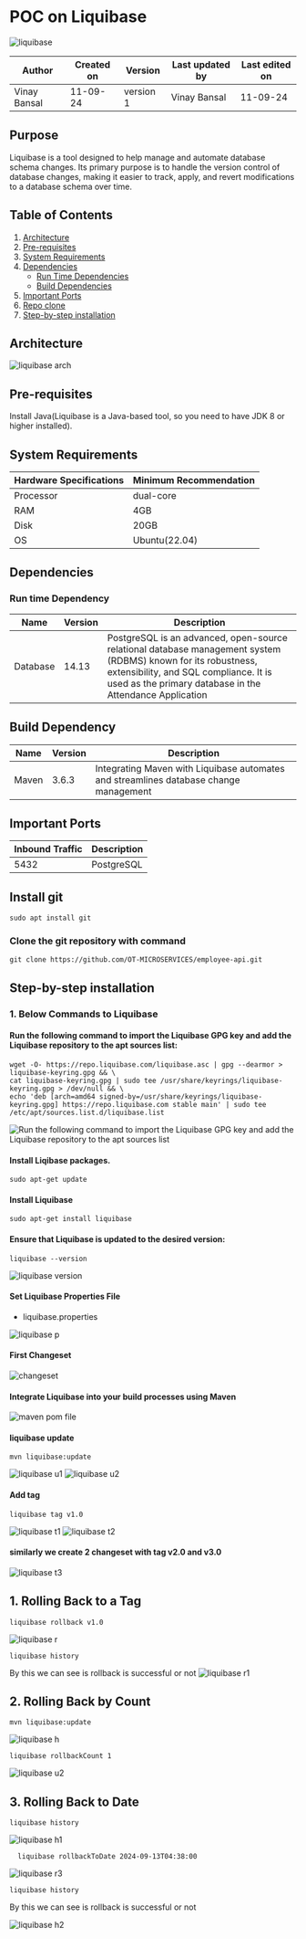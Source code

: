 # POC on Liquibase

![liquibase](https://github.com/user-attachments/assets/5534b57c-9cf3-4fcc-8040-3665ed0a8c0d)

| Author      | Created on  | Version    | Last updated by | Last edited on |
|-------------|-------------|------------|-----------------|----------------|
| Vinay Bansal | 11-09-24    | version 1  | Vinay Bansal     | 11-09-24       |

## Purpose
Liquibase is a tool designed to help manage and automate database schema changes. Its primary purpose is to handle the version control of database changes, making it easier to track, apply, and revert modifications to a database schema over time.

## Table of Contents
1. [Architecture](#architecture)
2. [Pre-requisites](#pre-requisites)
3. [System Requirements](#system-requirements)
4. [Dependencies](#dependencies)
   * [Run Time Dependencies](#run-time-dependency)
   * [Build Dependencies](#build-dependency)
5. [Important Ports](#important-ports)
6. [Repo clone](#clone-the-git-repository-with-command) 
7. [Step-by-step installation](#step-by-step-installation)

## Architecture
![liquibase arch](https://github.com/user-attachments/assets/ffac290d-4ff9-405e-8a10-08d74d73abd4)




## Pre-requisites
Install Java(Liquibase is a Java-based tool, so you need to have JDK 8 or higher installed).

## System Requirements
| Hardware Specifications | Minimum Recommendation  |
|--------------------------|------------------------|
| Processor                | dual-core              |
| RAM                      | 4GB                    |
| Disk                     | 20GB                   |
| OS                       | Ubuntu(22.04)          |

## Dependencies
### Run time Dependency
| Name           | Version | Description                                                                                                                         |
|----------------|---------|-------------------------------------------------------------------------------------------------------------------------------------|
| Database       | 14.13   |PostgreSQL is an advanced, open-source relational database management system (RDBMS) known for its robustness, extensibility, and SQL compliance. It is used as the primary database in the Attendance Application |


## Build Dependency
| Name           | Version    | Description        |
| -------------- | ---------- | ------------------ |
| Maven        |  3.6.3   | Integrating Maven with Liquibase automates and streamlines database change management   |

## Important Ports
| Inbound Traffic | Description        |
| --------------- | ------------------ |
| 5432            | PostgreSQL      |

## Install git

```
sudo apt install git
```


### Clone the git repository with command 



```
git clone https://github.com/OT-MICROSERVICES/employee-api.git
```


##  Step-by-step installation

### 1. Below Commands to Liquibase

#### Run the following command to import the Liquibase GPG key and add the Liquibase repository to the apt sources list:

  ```
  wget -O- https://repo.liquibase.com/liquibase.asc | gpg --dearmor > liquibase-keyring.gpg && \
cat liquibase-keyring.gpg | sudo tee /usr/share/keyrings/liquibase-keyring.gpg > /dev/null && \
echo 'deb [arch=amd64 signed-by=/usr/share/keyrings/liquibase-keyring.gpg] https://repo.liquibase.com stable main' | sudo tee /etc/apt/sources.list.d/liquibase.list
```
  ![Run the following command to import the Liquibase GPG key and add the Liquibase repository to the apt sources list](https://github.com/user-attachments/assets/49af7288-e3c1-4523-a1f3-93ddf2f3e9a5)
#### Install Liqibase packages.
  ```
  sudo apt-get update
```
  #### Install Liquibase
  ```
  sudo apt-get install liquibase
```
#### Ensure that Liquibase is updated to the desired version:
```
liquibase --version
```
![liquibase version](https://github.com/user-attachments/assets/acf660d7-c612-45fa-ba60-c70b41e62294)

#### Set Liquibase Properties File
- liquibase.properties

![liquibase p](https://github.com/user-attachments/assets/8966202f-df6c-4ca1-8ca7-93db5e0c0689)


#### First Changeset
![changeset](https://github.com/user-attachments/assets/0c40031d-4ebc-4cd2-9d49-fafad1d667f8)

#### Integrate Liquibase into your build processes using Maven
![maven pom file](https://github.com/user-attachments/assets/8d46ca81-fe53-41e8-8ffd-d2ed3ae4ea92)



#### liquibase update

  ```
  mvn liquibase:update
```
![liquibase u1](https://github.com/user-attachments/assets/1719f314-6ed4-49a6-b465-5bddfb609b91)
![liquibase u2](https://github.com/user-attachments/assets/ede74da6-0a96-485e-8b89-d6a6dba1da1b)

#### Add tag 
  
  ```
  liquibase tag v1.0
```
![liquibase t1](https://github.com/user-attachments/assets/0ae74428-6265-48e8-98fe-b9a96ec7db9e)
![liquibase t2](https://github.com/user-attachments/assets/39156f58-9156-45a7-9aea-8f7278dc4925)





#### similarly we create 2 changeset with tag v2.0 and v3.0
![liquibase t3](https://github.com/user-attachments/assets/201b1afd-82a0-4d10-aed3-1f066d76b296)

## 1. **Rolling Back to a Tag**
  ```
  liquibase rollback v1.0
```
![liquibase r](https://github.com/user-attachments/assets/a048f548-38d4-47de-88e1-eb0605acfb52)

 ```
 liquibase history
```
By this we can see is rollback is successful or not
![liquibase r1](https://github.com/user-attachments/assets/58c9112f-848e-47eb-add3-d72fd684985f)

## 2. **Rolling Back by Count**
```
mvn liquibase:update
```
![liquibase h](https://github.com/user-attachments/assets/7f0ad847-3f9a-48cc-bffa-1b9ed584bb59)

  ```
  liquibase rollbackCount 1
```
![liquibase u2](https://github.com/user-attachments/assets/5c7886a1-acaa-4dbe-9a37-8d633cfdb3ba)

## 3. **Rolling Back to Date**
  ```
liquibase history    
  ```
![liquibase h1](https://github.com/user-attachments/assets/b80dd1c4-fe3e-4e4c-bf80-ee9371ce777c)

```
  liquibase rollbackToDate 2024-09-13T04:38:00
```
![liquibase r3](https://github.com/user-attachments/assets/3bea279f-fbb9-4938-9297-74e962fe233c)


 ```
 liquibase history
```
By this we can see is rollback is successful or not

![liquibase h2](https://github.com/user-attachments/assets/6cb284b5-7008-4549-8609-6adae4721273)


